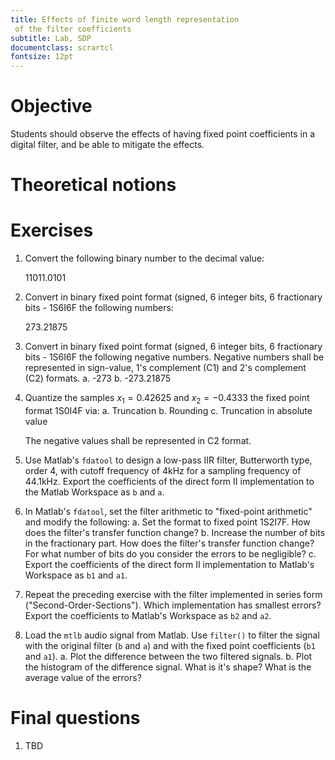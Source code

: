 ```yaml
---
title: Effects of finite word length representation
 of the filter coefficients
subtitle: Lab, SDP
documentclass: scrartcl
fontsize: 12pt
---
```


# Objective

Students should observe the effects of having fixed point
coefficients in a digital filter, and be able to mitigate the effects.

# Theoretical notions

# Exercises

1. Convert the following binary number to the decimal value:

    $11011.0101$

1. Convert in binary fixed point format (signed, 6 integer bits, 
6 fractionary bits - 1S6I6F the following numbers:
    
    $273.21875$

1. Convert in binary fixed point format (signed, 6 integer bits, 
6 fractionary bits - 1S6I6F the following negative numbers.
Negative numbers shall be represented in sign-value, 1's complement (C1)
and 2's complement (C2) formats.
    a. -273
    b. -273.21875
    
1. Quantize the samples $x_1 = 0.42625$ and $x_2 = -0.4333$ 
the fixed point format 1S0I4F via:
    a. Truncation
    b. Rounding
    c. Truncation in absolute value
    
    The negative values shall be represented in C2 format.
    
   
3. Use Matlab's `fdatool` to design a low-pass IIR filter, 
Butterworth type, order 4, with cutoff frequency of 4kHz for a 
sampling frequency of 44.1kHz. Export the coefficients of the direct 
form II implementation to the Matlab Workspace as `b` and `a`.

4. In Matlab's `fdatool`, set the filter arithmetic to 
"fixed-point arithmetic" and modify the following:
    a. Set the format to fixed point 1S2I7F. 
    How does the filter's transfer function change? 
    b. Increase the number of bits in the fractionary part.
    How does the filter's transfer function change? 
    For what number of bits do you consider the errors 
    to be negligible?
    c. Export the coefficients of the direct form II implementation
    to Matlab's Workspace as `b1` and `a1`.

5. Repeat the preceding exercise with the filter implemented in
series form ("Second-Order-Sections"). 
Which implementation has smallest errors?
Export the coefficients to Matlab's Workspace as `b2` and `a2`.

5. Load the `mtlb` audio signal from Matlab.
Use `filter()` to filter the signal with the original filter 
(`b` and `a`) and with the fixed point coefficients (`b1` and `a1`). 
    a. Plot the difference between the two filtered signals.
    b. Plot the histogram of the difference signal. What is it's shape? 
    What is the average value of the errors?





# Final questions

1. TBD
